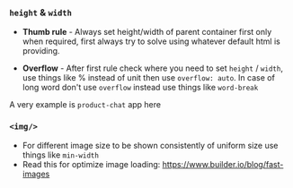 ### `height` & `width`

- **Thumb rule** - Always set height/width of parent container first only when required, 
first always try to solve using whatever default html is providing.

- **Overflow** - After first rule check where you need to set `height` / `width`, use 
things like % instead of unit then use `overflow: auto`. In case of long word don't use 
`overflow` instead use things like `word-break`

A very example is `product-chat` app here

### `<img/>`

- For different image size to be shown consistently of uniform size use things like `min-width`
- Read this for optimize image loading: https://www.builder.io/blog/fast-images
